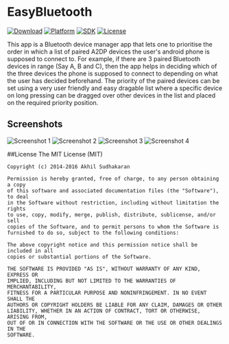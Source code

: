 # EasyBluetooth
[![Download](https://img.shields.io/badge/download-Drive%20Link-brightgreen.svg)](https://drive.google.com/open?id=0B9BwoyWbNMqoQ0pUc25RSkNVNzg)
[![Platform](https://img.shields.io/badge/platform-Android-lightgrey.svg)](https://www.android.com)
[![SDK](https://img.shields.io/badge/SDK-16%2B-brightred.svg)](https://github.com/Akhilsudh/EasyBluetooth/)
[![License](https://img.shields.io/github/license/mashape/apistatus.svg)](https://opensource.org/licenses/MIT)


This app is a Bluetooth device manager app that lets one to prioritise the order in which a list of paired A2DP devices the user's android phone is supposed to connect to. For example, if there are 3 paired Bluetooth devices in range (Say A, B and C), then the app helps in deciding which of the three devices the phone is supposed to connect to depending on what the user has decided beforehand. The priority of the paired devices can be set using a very user friendly and easy dragable list where a specific device on long pressing can be dragged over other devices in the list and placed on the required priority position.

## Screenshots
![Screenshot 1](Screenshots/screen1.png) ![Screenshot 2](Screenshots/screen2.png)
![Screenshot 3](Screenshots/screen3.png) ![Screenshot 4](Screenshots/screen4.png)

##License
    The MIT License (MIT)

    Copyright (c) 2014-2016 Akhil Sudhakaran
    
    Permission is hereby granted, free of charge, to any person obtaining a copy
    of this software and associated documentation files (the "Software"), to deal
    in the Software without restriction, including without limitation the rights
    to use, copy, modify, merge, publish, distribute, sublicense, and/or sell
    copies of the Software, and to permit persons to whom the Software is
    furnished to do so, subject to the following conditions:
    
    The above copyright notice and this permission notice shall be included in all
    copies or substantial portions of the Software.
    
    THE SOFTWARE IS PROVIDED "AS IS", WITHOUT WARRANTY OF ANY KIND, EXPRESS OR
    IMPLIED, INCLUDING BUT NOT LIMITED TO THE WARRANTIES OF MERCHANTABILITY,
    FITNESS FOR A PARTICULAR PURPOSE AND NONINFRINGEMENT. IN NO EVENT SHALL THE
    AUTHORS OR COPYRIGHT HOLDERS BE LIABLE FOR ANY CLAIM, DAMAGES OR OTHER
    LIABILITY, WHETHER IN AN ACTION OF CONTRACT, TORT OR OTHERWISE, ARISING FROM,
    OUT OF OR IN CONNECTION WITH THE SOFTWARE OR THE USE OR OTHER DEALINGS IN THE
    SOFTWARE.
